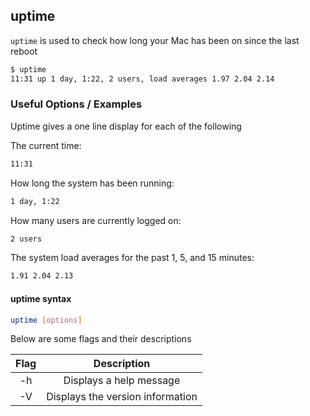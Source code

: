 ---
---

uptime
------

`uptime` is used to check how long your Mac has been on since the last reboot

~~~ bash
$ uptime
11:31 up 1 day, 1:22, 2 users, load averages 1.97 2.04 2.14
~~~

<!--more-->

### Useful Options / Examples

Uptime gives a one line display for each of the following

The current time:

~~~bash
11:31
~~~

How long the system has been running:

~~~bash
1 day, 1:22
~~~

How many users are currently logged on:

~~~bash
2 users
~~~

The system load averages for the past 1, 5, and 15 minutes:

~~~bash
1.91 2.04 2.13
~~~

#### uptime syntax
~~~bash
uptime [options]
~~~

Below are some flags and their descriptions

|     Flag     |               Description                |
| :----------: | :--------------------------------------: |
|      -h      |  Displays a help message |
|      -V      |  Displays the version information |






